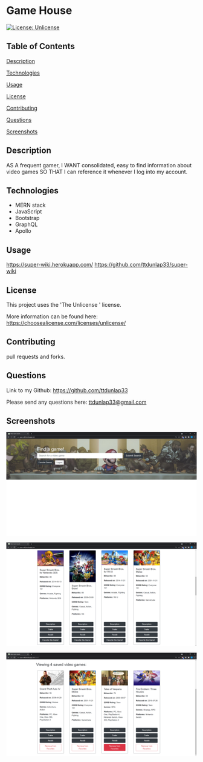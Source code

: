# Game House

  [![License: Unlicense](https://img.shields.io/badge/license-Unlicense-blue.svg)](https://choosealicense.com/licenses/unlicense/)
  
  ## Table of Contents
  
  [Description](#description)  
  
  [Technologies](#installation)
  
  [Usage](#usage)  
  
  [License](#license)  
  
  [Contributing](#contributing)    
  
  [Questions](#questions)
  
  [Screenshots](#screenshots)  
  
  ## Description
  
  AS A frequent gamer, I WANT consolidated, easy to find information about video games SO THAT I can reference it whenever I log into my account.

  ## Technologies
  
  * MERN stack
  * JavaScript
  * Bootstrap
  * GraphQL
  * Apollo


  
  ## Usage
  
  https://super-wiki.herokuapp.com/
  https://github.com/ttdunlap33/super-wiki
  
  ## License
  
  This project uses the 'The Unlicense
      ' license. 
  
  More information can be found here: https://choosealicense.com/licenses/unlicense/
  
  ## Contributing
  
  pull requests and forks.
  
  ## Questions
  
  Link to my Github: https://github.com/ttdunlap33

  Please send any questions here: ttdunlap33@gmail.com

  ## Screenshots
  ![screenshot](client/public/gamehousesearch.png)

  ![screenshot](client/public/gamehouseresults.png)

  ![screenshot](client/public/gamehousefavorites.png)

